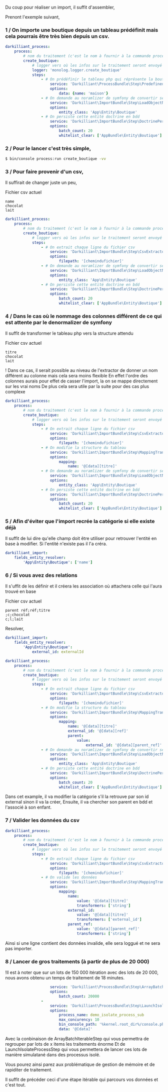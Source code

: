 Du coup pour réaliser un import, il suffit d'assembler,

Prenont l'exemple suivant,

### 1 / On importe une boutique depuis un tableau prédéfinit mais cela pourrais être très bien depuis un csv.

```yaml
darkilliant_process:
    process:
        # nom du traitement (c'est le nom à fournir à la commande process:run)
        create_boutique:
            # logger vers où les infos sur le traitement seront envoyé
            logger: 'monolog.logger.create_boutique'
            steps:
                - # On prédéfinir le tableau php qui réprésente la boutique
                    service: 'Darkilliant\ProcessBundle\Step\PredefinedDataStep'
                    options:
                        data: {name: 'maison'}
                - # On demande au noramlizer de symfony de convertir se tableau en entité doctrine
                    service: 'Darkilliant\ImportBundle\Step\LoadObjectNormalizedStep'
                    options:
                        entity_class: 'App\Entity\Boutique'
                - # On persiste cette entité doctrine en bdd
                    service: 'Darkilliant\ImportBundle\Step\DoctrinePersisterStep'
                    options:
                        batch_count: 20
                        whitelist_clear: ['AppBundle\Entity\Boutique']
```

### 2 / Pour le lancer c'est très simple,
```bash
$ bin/console process:run create_boutique -vv
```

### 3 / Pour faire provenir d'un csv,
Il suffirait de changer juste un peu,

Fichier csv actuel
```text
name
chocolat
lait
```

```yaml
darkilliant_process:
    process:
        # nom du traitement (c'est le nom à fournir à la commande process:run)
        create_boutique:
            # logger vers où les infos sur le traitement seront envoyé
            steps:
                - # On extrait chaque ligne du fichier csv
                    service: 'Darkilliant\ImportBundle\Step\CsvExtractorStep'
                    options:
                        filepath: '[chemindufichier]'
                - # On demande au noramlizer de symfony de convertir se tableau en entité doctrine
                    service: 'Darkilliant\ImportBundle\Step\LoadObjectNormalizedStep'
                    options:
                        entity_class: 'App\Entity\Boutique'
                - # On persiste cette entité doctrine en bdd
                    service: 'Darkilliant\ImportBundle\Step\DoctrinePersisterStep'
                    options:
                        batch_count: 20
                        whitelist_clear: ['AppBundle\Entity\Boutique']
```

### 4 / Dans le cas où le nommage des colonnes différent de ce qui est attente par le denormalizer de symfony
Il suffit de transformer le tableau php vers la structure attendu


Fichier csv actuel
```text
titre
chocolat
lait
```

! Dans ce cas, il serait possible au niveau de l'extractor de donner un nom différent au colonne mais cela sera moins flexible
En effet l'ordre des colonnes aurais pour effet de casser l'import, la on se mappe directement sur les vrai noms
De plus cela sera utile par la suite pour des cas plus complexe

```yaml
darkilliant_process:
    process:
        # nom du traitement (c'est le nom à fournir à la commande process:run)
        create_boutique:
            # logger vers où les infos sur le traitement seront envoyé
            steps:
                - # On extrait chaque ligne du fichier csv
                    service: 'Darkilliant\ImportBundle\Step\CsvExtractorStep'
                    options:
                        filepath: '[chemindufichier]'
                - # On modifie la structure du tableau
                    service: 'Darkilliant\ImportBundle\Step\MappingTransformerStep'
                    options:
                        mapping:
                            name: '@[data][titre]'
                - # On demande au noramlizer de symfony de convertir se tableau en entité doctrine
                    service: 'Darkilliant\ImportBundle\Step\LoadObjectNormalizedStep'
                    options:
                        entity_class: 'App\Entity\Boutique'
                - # On persiste cette entité doctrine en bdd
                    service: 'Darkilliant\ImportBundle\Step\DoctrinePersisterStep'
                    options:
                        batch_count: 20
                        whitelist_clear: ['AppBundle\Entity\Boutique']
```

### 5 / Afin d'éviter que l'import recrée la catégorie si elle existe déjà

Il suffit de lui dire qu'elle champ doit être utiliser pour retrouver l'entité en base à modifier.
Si l'entité n'existe pas il l'a créra.

```yaml
darkilliant_import:
    fields_entity_resolver:
        'App\Entity\Boutique': ['name']
```

### 6 / Si vous avez des relations
Il s'uffit de les définir et il créera les association où attachera celle qui l'aura trouvé en base

Fichier csv actuel
```text
parent réf;réf;titre
;c;chocolat
c;l;lait
```

Resolver,
```yaml
darkilliant_import:
    fields_entity_resolver:
        'App\Entity\Boutique':
            external_id: externalId
```

```yaml
darkilliant_process:
    process:
        # nom du traitement (c'est le nom à fournir à la commande process:run)
        create_boutique:
            # logger vers où les infos sur le traitement seront envoyé
            steps:
                - # On extrait chaque ligne du fichier csv
                    service: 'Darkilliant\ImportBundle\Step\CsvExtractorStep'
                    options:
                        filepath: '[chemindufichier]'
                - # On modifie la structure du tableau
                    service: 'Darkilliant\ImportBundle\Step\MappingTransformerStep'
                    options:
                        mapping:
                            name: '@[data][titre]'
                            external_id: '@[data][ref]'
                            parent:
                                value: 
                                    external_id: '@[data][parent_ref]'
                - # On demande au noramlizer de symfony de convertir se tableau en entité doctrine
                    service: 'Darkilliant\ImportBundle\Step\LoadObjectNormalizedStep'
                    options:
                        entity_class: 'App\Entity\Boutique'
                - # On persiste cette entité doctrine en bdd
                    service: 'Darkilliant\ImportBundle\Step\DoctrinePersisterStep'
                    options:
                        batch_count: 20
                        whitelist_clear: ['AppBundle\Entity\Boutique']
```

Dans cet example, il va modifier la catégorie s'il la retrouve par son id external sinon il va la créer,
Ensuite, il va chercher son parent en bdd et l'associé à son enfant.

### 7 / Valider les données du csv

```yaml
darkilliant_process:
    process:
        # nom du traitement (c'est le nom à fournir à la commande process:run)
        create_boutique:
            # logger vers où les infos sur le traitement seront envoyé
            steps:
                - # On extrait chaque ligne du fichier csv
                    service: 'Darkilliant\ImportBundle\Step\CsvExtractorStep'
                    options:
                        filepath: '[chemindufichier]'
                - # On valide les données
                    service: 'Darkilliant\ImportBundle\Step\MappingTransformerStep'
                    options:
                        mapping:
                            name: 
                                value: '@[data][titre]'
                                transformers: ['string']
                            external_id: 
                                value: '@[data][titre]'
                                transformers: ['external_id']
                            parent_ref: 
                                value: '@[data][parent_ref]'
                                transformers: ['string']
```

Ainsi si une ligne contient des données invalide, elle sera loggué et ne sera pas importer.

### 8 / Lancer de gros traitements (à partir de plus de 20 000)

!Il est à noter que sur un lots de 150 000 itération avec des lots de 20 000, nous avons obtenu un temps de traitement de 18 minutes.

```yaml
                    service: 'Darkilliant\ProcessBundle\Step\ArrayBatchIterableStep'
                    options:
                        batch_count: 20000
                -
                    service: 'Darkilliant\ProcessBundle\Step\LaunchIsolateProcessStep'
                    options:
                        process_name: demo_isolate_process_sub
                        max_concurency: 10
                        bin_console_path: '%kernel.root_dir%/console.php'
                        data: '@[data]'
```

Avec la conbinaison de ArrayBatchIterableStep qui vous permettra de regrouper par lots de x items les traitements énorme
Et de LaunchIsolateProcessStep qui vous permettera de lancer ces lots de manière simulatané dans des processus isolé.

Vous pourez ainsi parez aux problématique de gestion de mémoire et de rapiditer de traitement.

Il suffit de précéder ceci d'une étape itérable qui parcours vos données et c'est tout.